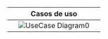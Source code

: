 | Casos de uso |
| ------------------- |
| &nbsp; &nbsp; ![UseCase Diagram0](https://user-images.githubusercontent.com/66282747/185264630-cf420605-e85e-4748-91a6-81d3017f4faf.jpg) &nbsp; &nbsp; |
